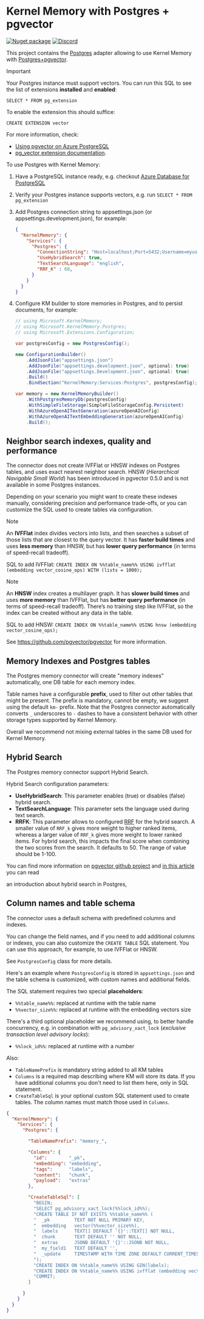 # Kernel Memory with Postgres + pgvector

[![Nuget package](https://img.shields.io/nuget/v/Microsoft.KernelMemory.MemoryDb.Postgres)](https://www.nuget.org/packages/Microsoft.KernelMemory.MemoryDb.Postgres/)
[![Discord](https://img.shields.io/discord/1063152441819942922?label=Discord&logo=discord&logoColor=white&color=d82679)](https://aka.ms/KMdiscord)

This project contains the [Postgres](https://www.postgresql.org) adapter allowing
to use Kernel Memory with [Postgres+pgvector](https://github.com/pgvector/pgvector).

> [!IMPORTANT]
> Your Postgres instance must support vectors. You can run this SQL to see the list of
> extensions **installed** and **enabled**:
>
>     SELECT * FROM pg_extension
>
> To enable the extension this should suffice:
>
>     CREATE EXTENSION vector
>
> For more information, check:
> * [Using pgvector on Azure PostgreSQL](https://learn.microsoft.com/azure/postgresql/flexible-server/how-to-use-pgvector)
> * [pg_vector extension documentation](https://github.com/pgvector/pgvector).

To use Postgres with Kernel Memory:

1. Have a PostgreSQL instance ready, e.g. checkout [Azure Database for PostgreSQL](https://learn.microsoft.com/azure/postgresql)
2. Verify your Postgres instance supports vectors, e.g. run `SELECT * FROM pg_extension`
3. Add Postgres connection string to appsettings.json (or appsettings.development.json), for example:

    ```json
    {
      "KernelMemory": {
        "Services": {
          "Postgres": {
            "ConnectionString": "Host=localhost;Port=5432;Username=myuser;Password=mypassword;Database=mydatabase",
            "UseHybridSearch": true,
            "TextSearchLanguage": "english",
            "RRF_K" : 60,          
          }
        }
      }
    }
    ```
4. Configure KM builder to store memories in Postgres, and to persist documents, for example:
    ```csharp
    // using Microsoft.KernelMemory;
    // using Microsoft.KernelMemory.Postgres;
    // using Microsoft.Extensions.Configuration;
    
    var postgresConfig = new PostgresConfig();
    
    new ConfigurationBuilder()
        .AddJsonFile("appsettings.json")
        .AddJsonFile("appsettings.development.json", optional: true)
        .AddJsonFile("appsettings.Development.json", optional: true)
        .Build()
        .BindSection("KernelMemory:Services:Postgres", postgresConfig);
    
    var memory = new KernelMemoryBuilder()
        .WithPostgresMemoryDb(postgresConfig)
        .WithSimpleFileStorage(SimpleFileStorageConfig.Persistent)
        .WithAzureOpenAITextGeneration(azureOpenAIConfig)
        .WithAzureOpenAITextEmbeddingGeneration(azureOpenAIConfig)
        .Build();
    ```

## Neighbor search indexes, quality and performance

The connector does not create IVFFlat or HNSW indexes on Postgres tables, and
uses exact nearest neighbor search. HNSW (_Hierarchical Navigable Small World_)
has been introduced in pgvector 0.5.0 and is not available in some Postgres
instances.

Depending on your scenario you might want to create these indexes manually,
considering precision and performance trade-offs, or you can customize the
SQL used to create tables via configuration.

> [!NOTE]
> An **IVFFlat** index divides vectors into lists, and then searches a subset
> of those lists that are closest to the query vector. It has **faster build times**
> and uses **less memory** than HNSW, but has **lower query performance**
> (in terms of speed-recall tradeoff).

SQL to add IVFFlat: `CREATE INDEX ON %%table_name%% USING ivfflat (embedding vector_cosine_ops) WITH (lists = 1000);`

> [!NOTE]
> An **HNSW** index creates a multilayer graph. It has **slower build times**
> and uses **more memory** than IVFFlat, but has **better query performance**
> (in terms of speed-recall tradeoff). There’s no training step like IVFFlat,
> so the index can be created without any data in the table.

SQL to add HNSW: `CREATE INDEX ON %%table_name%% USING hnsw (embedding vector_cosine_ops);`

See https://github.com/pgvector/pgvector for more information.

## Memory Indexes and Postgres tables

The Postgres memory connector will create "memory indexes" automatically, one
DB table for each memory index.

Table names have a configurable **prefix**, used to filter out other tables that
might be present. The prefix is mandatory, cannot be empty, we suggest using
the default `km-` prefix. Note that the Postgres connector automatically converts
`_` underscores to `-` dashes to have a consistent behavior with other storage
types supported by Kernel Memory.

Overall we recommend not mixing external tables in the same DB used for
Kernel Memory.

## Hybrid Search

The Postgres memory connector support Hybrid Search.

Hybrid Search configuration parameters:

- **UseHybridSearch**:  This parameter enables (true) or disables (false) hybrid search.
- **TextSearchLanguage**: This parameter sets the language used during text search.
- **RRFK**: This parameter allows to configured [RRF](https://en.wikipedia.org/wiki/Mean_reciprocal_rank) for the hybrid search. A smaller value of `RRF_k` gives more weight to higher ranked items, whereas a larger value of `RRF_k` gives more weight to lower ranked items. For hybrid search, this impacts the final score when combining the two scores from the search. It defaults to 50. The range of value should be 1-100.

You can find more information on [pgvector github project](https://github.com/pgvector/pgvector) and [in this article](https://jkatz05.com/post/postgres/hybrid-search-postgres-pgvector/) you can read 

an introduction about hybrid search in Postgres,





## Column names and table schema

The connector uses a default schema with predefined columns and indexes.

You can change the field names, and if you need to add additional columns
or indexes, you can also customize the `CREATE TABLE` SQL statement. You
can use this approach, for example, to use IVFFlat or HNSW.

See `PostgresConfig` class for more details. 

Here's an example where `PostgresConfig` is stored in `appsettings.json` and
the table schema is customized, with custom names and additional fields.

The SQL statement requires two special **placeholders**:

* `%%table_name%%`: replaced at runtime with the table name
* `%%vector_size%%`: replaced at runtime with the embedding vectors size

There's a third optional placeholder we recommend using, to better handle
concurrency, e.g. in combination with `pg_advisory_xact_lock` (_exclusive transaction
level advisory locks_):

* `%%lock_id%%`: replaced at runtime with a number

Also:

* `TableNamePrefix` is mandatory string added to all KM tables
* `Columns` is a required map describing where KM will store its data. If you have
  additional columns you don't need to list them here, only in SQL statement.
* `CreateTableSql` is your optional custom SQL statement used to create tables. The
  column names must match those used in `Columns`.

```json
{
  "KernelMemory": {
    "Services": {
      "Postgres": {

        "TableNamePrefix": "memory_",

        "Columns": {
          "id":        "_pk",
          "embedding": "embedding",
          "tags":      "labels",
          "content":   "chunk",
          "payload":   "extras"
        },

        "CreateTableSql": [
          "BEGIN;                                                                      ",
          "SELECT pg_advisory_xact_lock(%%lock_id%%);                                  ",
          "CREATE TABLE IF NOT EXISTS %%table_name%% (                                 ",
          "  _pk         TEXT NOT NULL PRIMARY KEY,                                    ",
          "  embedding   vector(%%vector_size%%),                                      ",
          "  labels      TEXT[] DEFAULT '{}'::TEXT[] NOT NULL,                         ",
          "  chunk       TEXT DEFAULT '' NOT NULL,                                     ",
          "  extras      JSONB DEFAULT '{}'::JSONB NOT NULL,                           ",
          "  my_field1   TEXT DEFAULT '',                                              ",
          "  _update     TIMESTAMP WITH TIME ZONE DEFAULT CURRENT_TIMESTAMP            ",
          ");                                                                          ",
          "CREATE INDEX ON %%table_name%% USING GIN(labels);                           ",
          "CREATE INDEX ON %%table_name%% USING ivfflat (embedding vector_cosine_ops); ",
          "COMMIT;                                                                     "
        ]

      }
    }
  }
}
```
